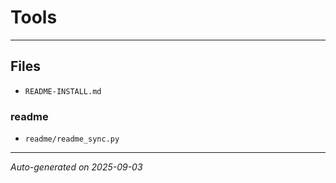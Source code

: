 # Tools


---

## Files
- `README-INSTALL.md`

### readme
- `readme/readme_sync.py`

---

_Auto-generated on 2025-09-03_
